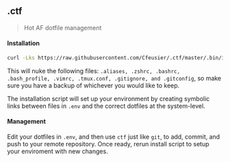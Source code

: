 ## .ctf

> Hot AF dotfile management

#### Installation

```sh
curl -Lks https://raw.githubusercontent.com/Cfeusier/.ctf/master/.bin/install.sh | /bin/bash
```

This will nuke the following files: `.aliases, .zshrc, .bashrc, .bash_profile, .vimrc, .tmux.conf, .gitignore, and .gitconfig`, so make sure you have a backup of whichever you would like to keep.

The installation script will set up your environment by creating symbolic links between files in `.env` and the correct dotfiles at the system-level.

#### Management

Edit your dotfiles in `.env`, and then use `ctf` just like `git`, to add, commit, and push to your remote repository. Once ready, rerun install script to setup your enviroment with new changes.

